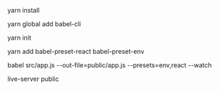 yarn install

yarn global add babel-cli

yarn init

yarn add babel-preset-react babel-preset-env

babel src/app.js --out-file=public/app.js --presets=env,react --watch

live-server public

